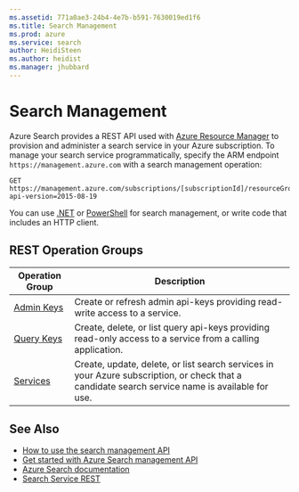 ```yaml
---
ms.assetid: 771a0ae3-24b4-4e7b-b591-7630019ed1f6
ms.title: Search Management
ms.prod: azure
ms.service: search
author: HeidiSteen
ms.author: heidist
ms.manager: jhubbard
---
```


# Search Management

Azure Search provides a REST API used with [Azure Resource Manager](http://msdn.microsoft.com/library/azure/dn790568.aspx) to provision and administer a search service in your Azure subscription. To manage your search service programmatically, specify the ARM endpoint `https://management.azure.com` with a search management operation:

~~~~
GET  https://management.azure.com/subscriptions/[subscriptionId]/resourceGroups/[resourceGroupName]/providers/Microsoft.Search/searchServices/[serviceName]?api-version=2015-08-19
~~~~

You can use [.NET](https://aka.ms/search-mgmt-sdk) or [PowerShell](https://azure.microsoft.com/documentation/articles/search-manage-powershell/) for search management, or write code that includes an HTTP client.

## REST Operation Groups

| Operation Group | Description |
|-----------------|-------------|
| [Admin Keys](../../docs-ref-autogen/searchmanagement/AdminKeys.json)  | Create or refresh admin api-keys providing read-write access to a service. |
| [Query Keys](../../docs-ref-autogen/searchmanagement/QueryKeys.json)  | Create, delete, or list query api-keys providing read-only access to a service from a calling application. |
| [Services](../../docs-ref-autogen/searchmanagement/Services.json)  | Create, update, delete, or list search services in your Azure subscription, or check that a candidate search service name is available for use. |

## See Also

- [How to use the search management API](search-howto-management-rest-api.md)
- [Get started with Azure Search management API](http://go.microsoft.com/fwlink/p/?LinkId=516968)
- [Azure Search documentation](https://azure.microsoft.com/documentation/services/search/)
- [Search Service REST](~/documentation/searchservice/index.md)   
